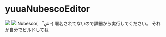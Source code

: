 # yuuaNubescoEditor
![](https://img.shields.io/badge/Language-C%23-brightgreen)
![](https://img.shields.io/badge/Nubesco-(%E3%80%80՞ةڼ◔)%20-yellow)
Nubesco(　՞ةڼ◔)
署名されてないので詳細から実行してください。
それか自分でビルドしてね
